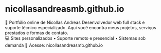 # nicollasandreasmb.github.io
🎯 Portfólio online de Nicollas Andreas
Desenvolvedor web full stack e suporte técnico especializado. 
Aqui você encontra meus projetos, serviços prestados e formas de contato.  
💻 Sites personalizados • Suporte remoto e presencial • Sistemas sob demanda 
🔗 Acesse: nicollasandreasmb.github.io
